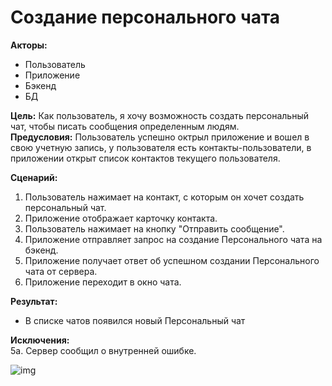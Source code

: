 # Создание персонального чата

**Акторы:** 
- Пользователь
- Приложение
- Бэкенд
- БД

**Цель:** Как пользователь, я хочу возможность создать персональный чат, чтобы писать сообщения определенным людям.  
**Предусловия:** Пользователь успешно октрыл приложение и вошел в свою учетную запись, у пользователя есть контакты-пользователи, в приложении открыт список контактов текущего пользователя.

**Сценарий:**

1. Пользователь нажимает на контакт, с которым он хочет создать персональный чат.
2. Приложение отображает карточку контакта.
3. Пользователь нажимает на кнопку "Отправить сообщение".
4. Приложение отправляет запрос на создание Персонального чата на бэкенд.
5. Приложение получает ответ об успешном создании Персонального чата от сервера.
6. Приложение переходит в окно чата.

**Результат:**
- В списке чатов появился новый Персональный чат

**Исключения:**  
5a. Сервер сообщил о внутренней ошибке.

![img](https://www.websequencediagrams.com/cgi-bin/cdraw?lz=dGl0bGUg0KHQvtC30LTQsNC90LjQtSDQv9C10YDRgdC-0L3QsNC70YzQvdC-0LPQviDRh9Cw0YLQsAoK0J_QvgAWBbfQvtCyABEFtdC70YwgLT4g0J_RgNC40LvQvtC20LUAUAY6INCd0LDQtgA7BQBhBb3QsCDQutC-0L3RgtCw0LrRggoAJRQgLQBNBQBYFjog0J7RgtC-0LHRgABZBQAtCNC60LDRgNGC0L7Rh9C60LgAWw_QsACBDTSaAIIDBb_QutCwICIAdAW_AHIFstC40YLRjCAAgi4FvtCx0YkAgW4IIgCBPBc-INCh0LXRgNCy0LXRgDog0JfQsABIBb7RgQCCFAYAgnoFAIJmMGFsdAphbHQKAFEMAII5BwCCfRWe0YIAfQWCINC-0LEg0YPRgQCDeAWIAINsBbwAdRC4AIQSCS4AhAAKZWxzZQBIKafQsNGCINGB0YPRidC10YHRgtCy0YPQtdGCLCDQsgCFAwWy0YAAIAVJRACEZAoAgg040L8AhSAFg9GHAIQPCrgAcQW-AIUdBbgg0LHQtdGB0LXQtNGLAIIEM9GBAEMOtdC5AEUOZW5kAIUkMiA6INCe0LrQvQCGZgwAgj4qADoF0YjQuNCxAIUmBQCESAgAhGcJ0LUAXjaS0YsAgyAFtACFWRHRjwCEPAbQvgBvCbUAgXcFCg&s=modern-blue)
